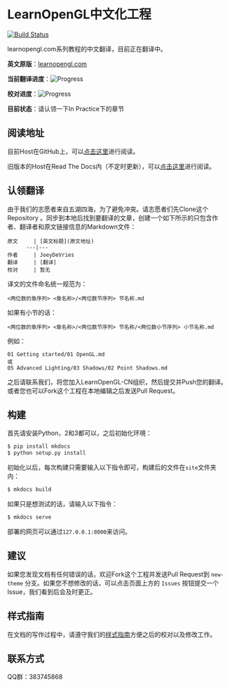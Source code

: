 # LearnOpenGL中文化工程

[![Build Status](https://travis-ci.org/LearnOpenGL-CN/LearnOpenGL-CN.svg?branch=new-theme)](https://travis-ci.org/LearnOpenGL-CN/LearnOpenGL-CN)

learnopengl.com系列教程的中文翻译，目前正在翻译中。

**英文原版**：[learnopengl.com](http://learnopengl.com/)

**当前翻译进度**：![Progress](http://progressed.io/bar/77?title=46/60)

**校对进度**：![Progress](http://progressed.io/bar/20?title=9/46)

**目前状态**：请认领一下In Practice下的章节

## 阅读地址

目前Host在GitHub上，可以[点击这里](https://learnopengl-cn.github.io/)进行阅读。

旧版本的Host在Read The Docs内（不定时更新），可以[点击这里](http://learnopengl-cn.readthedocs.io/)进行阅读。

## 认领翻译

由于我们的志愿者来自五湖四海，为了避免冲突。请志愿者们先Clone这个Repository 。同步到本地后找到要翻译的文章，创建一个如下所示的只包含作者、翻译者和原文链接信息的Markdown文件：

```
原文     | [英文标题](原文地址)
      ---|---
作者     | JoeyDeVries
翻译     | [翻译]
校对     | 暂无
```

译文的文件命名统一规范为：

```
<两位数的章序列> <章名称>/<两位数节序列> 节名称.md
```

如果有小节的话：

```
<两位数的章序列> <章名称>/<两位数节序列> 节名称/<两位数小节序列> 小节名称.md
```

例如：

```
01 Getting started/01 OpenGL.md
或
05 Advanced Lighting/03 Shadows/02 Point Shadows.md
```

之后请联系我们，将您加入LearnOpenGL-CN组织，然后提交并Push您的翻译。或者您也可以Fork这个工程在本地编辑之后发送Pull Request。

## 构建

首先请安装Python，2和3都可以，之后初始化环境：

```bash
$ pip install mkdocs
$ python setup.py install
```

初始化以后，每次构建只需要输入以下指令即可，构建后的文件在`site`文件夹内：

```bash
$ mkdocs build
```

如果只是想测试的话，请输入以下指令：

```bash
$ mkdocs serve
```

部署的网页可以通过`127.0.0.1:8000`来访问。

## 建议

如果您发现文档有任何错误的话，欢迎Fork这个工程并发送Pull Request到 `new-theme` 分支。如果您不想修改的话，可以点击页面上方的 `Issues` 按钮提交一个Issue，我们看到后会及时更正。

## 样式指南

在文档的写作过程中，请遵守我们的[样式指南](https://github.com/LearnOpenGL-CN/LearnOpenGL-CN/blob/new-theme/styleguide.md)方便之后的校对以及修改工作。

## 联系方式

QQ群：383745868